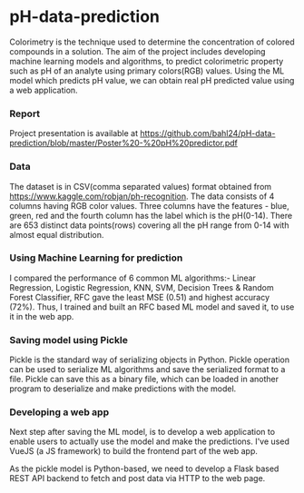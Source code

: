 # pH-data-prediction
Colorimetry is the technique used to determine the concentration of colored
compounds in a solution. The aim of the project includes developing machine learning models
and algorithms, to predict colorimetric property such as pH of an analyte using primary
colors(RGB) values. Using the ML model which predicts pH value, we can obtain real pH
predicted value using a web application.

### Report
Project presentation is available at https://github.com/bahl24/pH-data-prediction/blob/master/Poster%20-%20pH%20predictor.pdf

### Data
The dataset is in CSV(comma separated values) format obtained
from ​ https://www.kaggle.com/robjan/ph-recognition​ . The data
consists of 4 columns having RGB color values. Three columns have
the features - blue, green, red and the fourth column has the label
which is the pH(0-14).
There are 653 distinct data points(rows) covering all the pH range
from 0-14 with almost equal distribution.

### Using Machine Learning for prediction
I compared the performance of 6 common ML algorithms:- Linear Regression, Logistic Regression, KNN, SVM, Decision Trees & Random Forest Classifier, RFC gave the least MSE (0.51) and highest accuracy (72%).
Thus, I trained and built an RFC based ML model and saved it, to use it in the web app.

### Saving model using Pickle
Pickle is the standard way of serializing objects in Python. Pickle operation
can be used to serialize ML algorithms and save the serialized format to a
file. Pickle can save this as a binary file, which can be loaded in another
program to deserialize and make predictions with the model.

### Developing a web app
Next step after saving the ML model, is to develop a web application to
enable users to actually use the model and make the predictions. I've used VueJS (a JS framework) to build the frontend part of the web app.

As the pickle model is Python-based, we need to develop a Flask based
REST API backend to fetch and post data via HTTP to the web page.

